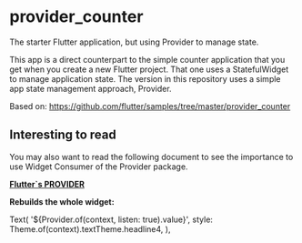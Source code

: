 # provider_counter

The starter Flutter application, but using Provider to manage state.

This app is a direct counterpart to the simple counter application that you get when you create a new Flutter project. That one uses a StatefulWidget to manage application state. The version in this repository uses a simple app state management approach, Provider.

Based on: https://github.com/flutter/samples/tree/master/provider_counter

## Interesting to read

You may also want to read the following document to see the importance to use Widget Consumer of the Provider
package. 

[__Flutter`s PROVIDER__](https://medium.com/@ggcsriram/flutters-provider-8f27f5c629bf)

__Rebuilds the whole widget:__

Text(
     '${Provider.of<Counter>(context, listen: true).value}',
      style: Theme.of(context).textTheme.headline4,
  ),


